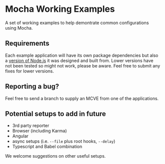 # Mocha Working Examples
A set of working examples to help demontrate common configurations using Mocha.

## Requirements

Each example application will have its own package dependencies but also a [version of Node.js](https://docs.npmjs.com/files/package.json#engines) it was designed and built from. Lower versions have not been tested so might not work, please be aware. Feel free to submit any fixes for lower versions.

## Reporting a bug?

Feel free to send a branch to supply an MCVE from one of the applications.

## Potential setups to add in future

- 3rd party reporter
- Browser (including Karma)
- Angular
- async setups (i.e. `--file` plus root hooks, `--delay`)
- Typescript and Babel combination

We welcome suggestions on other useful setups.
